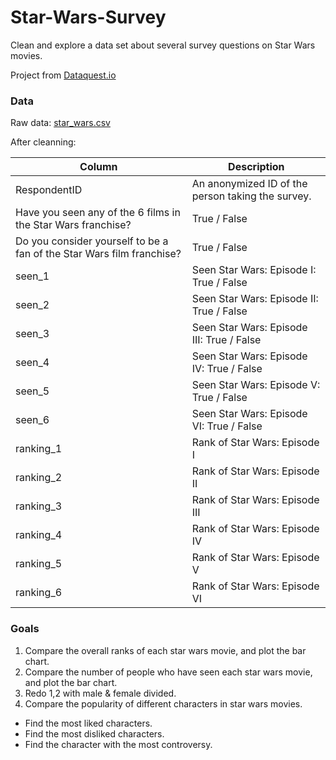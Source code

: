 # Star-Wars-Survey
Clean and explore a data set about several survey questions on Star Wars movies. 

Project from [Dataquest.io](https://www.dataquest.io)

### Data
Raw data: [star_wars.csv](https://github.com/fivethirtyeight/data/tree/master/star-wars-survey)

After cleanning:

|      Column                                                                |      Description                                     |
| -------------------------------------------------------------------------- | -----------------------------------------------------|
| RespondentID                                                               | An anonymized ID of the person taking the survey.    |
| Have you seen any of the 6 films in the Star Wars franchise?               | True / False                                         |
| Do you consider yourself to be a fan of the Star Wars film franchise?      | True / False                                         |
| seen_1                                                                     | Seen Star Wars: Episode I:   True / False            |
| seen_2                                                                     | Seen Star Wars: Episode II:  True / False            |
| seen_3                                                                     | Seen Star Wars: Episode III: True / False            |
| seen_4                                                                     | Seen Star Wars: Episode IV:  True / False            |
| seen_5                                                                     | Seen Star Wars: Episode V:   True / False            |
| seen_6                                                                     | Seen Star Wars: Episode VI:  True / False            |
| ranking_1                                                                  | Rank of Star Wars: Episode I                         |
| ranking_2                                                                  | Rank of Star Wars: Episode II                        |
| ranking_3                                                                  | Rank of Star Wars: Episode III                       |
| ranking_4                                                                  | Rank of Star Wars: Episode IV                        |
| ranking_5                                                                  | Rank of Star Wars: Episode V                         |
| ranking_6                                                                  | Rank of Star Wars: Episode VI                        |

### Goals
1. Compare the overall ranks of each star wars movie, and plot the bar chart.
2. Compare the number of people who have seen each star wars movie, and plot the bar chart.
3. Redo 1,2 with male & female divided.
4. Compare the popularity of different characters in star wars movies.

- Find the most liked characters.
- Find the most disliked characters.
- Find the character with the most controversy.


